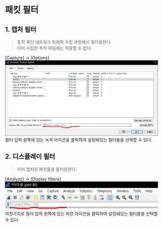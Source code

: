 # 패킷 필터
## 1. 캡처 필터
> 동작 죽인 네트워크 트래픽 수집 과정에서 필터링한다.   
> 이미 수집한 추적 파일에는 적용할 수 없다.   

[Capture] -> [Options]
![capturefilter](./imgs/capturefilter.png)   
필터 입력 왼쪽에 있는 녹색 아이콘을 클릭하여 설정돼있는 필터들을 선택할 수 있다.   

   
## 2. 디스플레이 필터
> 이미 캡처된 패킷들을 핕터링한다.   
   
[Analyze] -> [Display filters]   
![displayfilter](./imgs/displayfilter.png)   
마찬가지로 필터 입력 왼쪽에 있는 파란 아이콘을 클릭하여 설정돼있는 필터들을 선택할 수 있다.